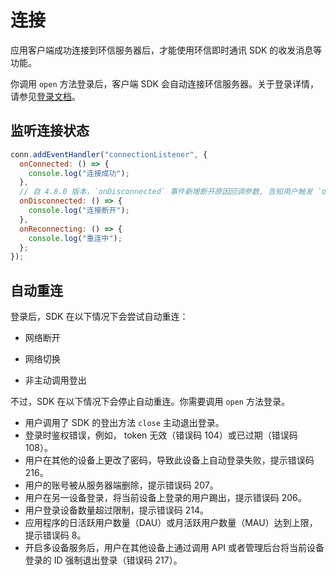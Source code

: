 # 连接

应用客户端成功连接到环信服务器后，才能使用环信即时通讯 SDK 的收发消息等功能。

你调用 `open` 方法登录后，客户端 SDK 会自动连接环信服务器。关于登录详情，请参见[登录文档](login.html)。

## 监听连接状态

```javascript
conn.addEventHandler("connectionListener", {
  onConnected: () => {
    console.log("连接成功");
  },
  // 自 4.8.0 版本，`onDisconnected` 事件新增断开原因回调参数, 告知用户触发 `onDisconnected` 的原因。
  onDisconnected: () => {
    console.log("连接断开");
  },
  onReconnecting: () => {
    console.log("重连中");
  };
});
```

## 自动重连

登录后，SDK 在以下情况下会尝试自动重连：

- 网络断开

- 网络切换

- 非主动调用登出

不过，SDK 在以下情况下会停止自动重连。你需要调用 `open` 方法登录。

- 用户调用了 SDK 的登出方法 `close` 主动退出登录。
- 登录时鉴权错误，例如， token 无效（错误码 104）或已过期（错误码 108）。
- 用户在其他的设备上更改了密码，导致此设备上自动登录失败，提示错误码 216。
- 用户的账号被从服务器端删除，提示错误码 207。
- 用户在另一设备登录，将当前设备上登录的用户踢出，提示错误码 206。 
- 用户登录设备数量超过限制，提示错误码 214。
- 应用程序的日活跃用户数量（DAU）或月活跃用户数量（MAU）达到上限，提示错误码 8。
- 开启多设备服务后，用户在其他设备上通过调用 API 或者管理后台将当前设备登录的 ID 强制退出登录（错误码 217）。

